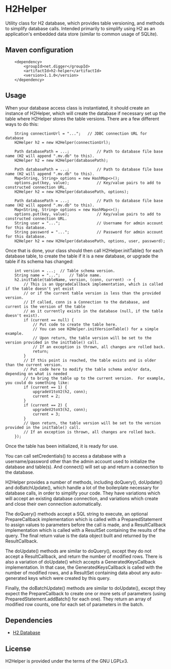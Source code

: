 # H2Helper
Utility class for H2 database, which provides table versioning, and methods to simplify database calls. 
Intended primarily to simplify using H2 as an application's embedded data store (similar to common usage of SQLite).

## Maven configuration

		<dependency>
			<groupId>net.digger</groupId>
			<artifactId>h2-helper</artifactId>
			<version>1.1.0</version>
		</dependency>

## Usage
When your database access class is instantiated, it should create an instance of H2Helper, which will create
the database if necessary set up the table where H2Helper stores the table versions.
There are a few different ways to do this:

		String connectionUrl = "...";	// JDBC connection URL for database
		H2Helper h2 = new H2Helper(connectionUrl);

		Path databasePath = ...;			// Path to database file base name (H2 will append ".mv.db" to this).
		H2Helper h2 = new H2Helper(databasePath);

		Path databasePath = ...;			// Path to database file base name (H2 will append ".mv.db" to this).
		Map<String, String> options = new HashMap<>();
		options.put(key, value);			// Key/value pairs to add to constructed connection URL.
		H2Helper h2 = new H2Helper(databasePath, options);

		Path databasePath = ...;			// Path to database file base name (H2 will append ".mv.db" to this).
		Map<String, String> options = new HashMap<>();
		options.put(key, value);			// Key/value pairs to add to constructed connection URL.
		String user = "...";				// Username for admin account for this database.
		String password = "...";			// Password for admin account for this database.
		H2Helper h2 = new H2Helper(databasePath, options, user, password);

Once that is done, your class should then call H2Helper.initTable() for each database table, to create the
table if it is a new database, or upgrade the table if its schema has changed:

		int version = ...;	// Table schema version.
		String name = "...";	// Table name.
		h2.initTable(tableName, version, (conn, current) -> {
			// This is an UpgradeCallback implementation, which is called if the table doesn't yet exist
			// or if the current table version is less than the provided version.
			// If called, conn is a Connection to the database, and current is the version of the table
			// as it currently exists in the database (null, if the table doesn't exist).
			if (current == null) {
				// Put code to create the table here.
				// You can see H2Helper.initVersionTable() for a simple example.
				// Upon return, the table version will be set to the version provided in the initTable() call.
				// If an exception is thrown, all changes are rolled back.
				return;
			}
			// If this point is reached, the table exists and is older than the current version.
			// Put code here to modify the table schema and/or data, depending on what is needed
			// to bring the table up to the current version.  For example, you could do something like:
			if (current == 1) {
				upgradeV1toV2(h2, conn);
				current = 2;
			}
			if (current == 2) {
				upgradeV2toV3(h2, conn);
				current = 3;
			}
			// Upon return, the table version will be set to the version provided in the initTable() call.
			// If an exception is thrown, all changes are rolled back.
		});

Once the table has been initialized, it is ready for use.

You can call setCredentials() to access a database with a username/password other than the admin account used to
initialize the database and table(s).  And connect() will set up and return a connection to the database.

H2Helper provides a number of methods, including doQuery(), doUpdate() and doBatchUpdate(), which handle a lot of
the boilerplate necessary for database calls, in order to simplify your code.  They have variations which will
accept an existing database connection, and variations which create and close their own connection automatically.

The doQuery() methods accept a SQL string to execute, an optional PrepareCallback implementation which is called
with a PreparedStatement to assign values to parameters before the call is made, and a ResultCallback implementation
which is called with a ResultSet containing the results of the query.  The final return value is the data object
built and returned by the ResultCallback.

The doUpdate() methods are similar to doQuery(), except they do not accept a ResultCallback, and return the number
of modified rows.  There is also a variation of doUpdate() which accepts a GeneratedKeysCallback implementation.
In that case, the GeneratedKeysCallback is called with the number of modified rows, and a ResultSet containing
data about any auto-generated keys which were created by this query.

Finally, the doBatchUpdate() methods are similar to doUpdate(), except they expect the PrepareCallback to create
one or more sets of parameters (using PreparedStatement.addBatch() for each one).  They return an array of
modified row counts, one for each set of parameters in the batch.

## Dependencies
* [H2 Database](http://www.h2database.com)

## License
H2Helper is provided under the terms of the GNU LGPLv3.
